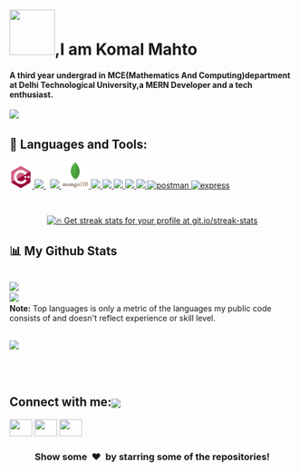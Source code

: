 <h1>
<img src="https://media.giphy.com/media/3o6ZtpxSZbQRRnwCKQ/giphy.gif" width="80px" height="80" border-radius="50%">,I am Komal Mahto</h1>
<h4 > A third year undergrad in MCE(Mathematics And Computing)department at Delhi Technological University,a MERN Developer and a tech enthusiast.
</h4>
<a href="https://github.com/Meghna-DAS/github-profile-views-counter">
    <img src="https://komarev.com/ghpvc/?username=komalmahto">
</a>
<br/>

## 🚀 Languages and Tools:

<p align="left"> 
    <a href="https://www.w3schools.com/cpp/" target="_blank"> <img src="https://raw.githubusercontent.com/devicons/devicon/master/icons/cplusplus/cplusplus-original.svg" alt="cplusplus" width="40" height="40"/> </a> 
<a style="padding-right:8px;" href="https://nodejs.org" target="_blank"> <img src="https://img.icons8.com/color/48/000000/nodejs.png"/> </a> 
    <a href="https://reactjs.org/" target="_blank"> <img src="https://img.icons8.com/color/48/000000/react-native.png"/> </a>
    <a href="https://www.mongodb.com/" target="_blank"> <img src="https://raw.githubusercontent.com/devicons/devicon/master/icons/mongodb/mongodb-original-wordmark.svg" alt="mongodb" width="48" height="48"/> </a> 
    <a href="https://redux.js.org" target="_blank"> <img src="https://img.icons8.com/color/48/000000/redux.png"/> </a>
    <a href="https://developer.mozilla.org/en-US/docs/Web/JavaScript" target="_blank"> <img src="https://img.icons8.com/color/48/000000/javascript.png"/> </a> 
    <a href="https://www.w3.org/html/" target="_blank"> <img src="https://img.icons8.com/color/48/000000/html-5.png"/> </a> 
    <a href="https://www.w3schools.com/css/" target="_blank"> <img src="https://img.icons8.com/color/48/000000/css3.png"/> </a> 
    <a href="https://getbootstrap.com" target="_blank"> <img src="https://img.icons8.com/color/48/000000/bootstrap.png"/> </a>  
    <a href="https://postman.com" target="_blank"> <img src="https://www.vectorlogo.zone/logos/getpostman/getpostman-icon.svg" alt="postman" width="45" height="45"/> </a> 
    <a href="https://expressjs.com" target="_blank"> <img src="https://seeklogo.com/images/E/express-js-logo-FA36FF1D3F-seeklogo.com.png" alt="express" width="45" height="45"/> </a>
</p>

<br/>

<p align="center">
    <a href="https://github.com/komalmahto/github-readme-streak-stats">
        <img title="🔥 Get streak stats for your profile at git.io/streak-stats"  src="https://github-readme-streak-stats.herokuapp.com/?user=komalmahto&theme=black-ice&hide_border=true&stroke=0000&background=060A0CD0"/>
    </a>
</p>

## 📊 My Github Stats

  <br/>
    <a href="https://github.com/komalmahto/github-readme-stats"><img src="https://github-readme-stats.vercel.app/api?username=komalmahto&show_icons=true&count_private=true&theme=react&hide_border=true&bg_color=0D1117" /></a>
    <br/>
  <a href="https://github.com/komalmahto/github-readme-stats"><img src="https://github-readme-stats.vercel.app/api/top-langs/?username=komalmahto&langs_count=8&count_private=true&layout=compact&theme=react&hide_border=true&bg_color=0D1117" /></a>
  <br/>
  <b>Note:</b> Top languages is only a metric of the languages my public code consists of and doesn't reflect experience or skill level.


<br/>
<br/>

<a href="https://github.com/komalmahto/github-readme-activity-graph"><img src="https://activity-graph.herokuapp.com/graph?username=komalmahto&bg_color=0D1117&color=5BCDEC&line=5BCDEC&point=FFFFFF&hide_border=true" /></a>

<br/>
<br/>

## Connect with me:<img align="center" src="https://github.com/TheDudeThatCode/TheDudeThatCode/blob/master/Assets/Handshake.gif" width="79px">
<p align="left">
 <a href = "https://www.linkedin.com/in/komal-mahto-14912319b/"><img src="https://www.logo.wine/a/logo/Gmail/Gmail-Logo.wine.svg" height="30" width="40"/></a>
<a href = "https://www.linkedin.com/in/komal-mahto-14912319b/"><img src="https://raw.githubusercontent.com/rahuldkjain/github-profile-readme-generator/master/src/images/icons/Social/linked-in-alt.svg" height="30" width="40"/></a>
<a href = "https://www.instagram.com/snorlax_022/"><img src="https://raw.githubusercontent.com/rahuldkjain/github-profile-readme-generator/master/src/images/icons/Social/instagram.svg" height="30" width="40"/></a>

</p>

<h3 align="center">Show some &nbsp;❤️&nbsp; by starring some of the repositories!</h3>
